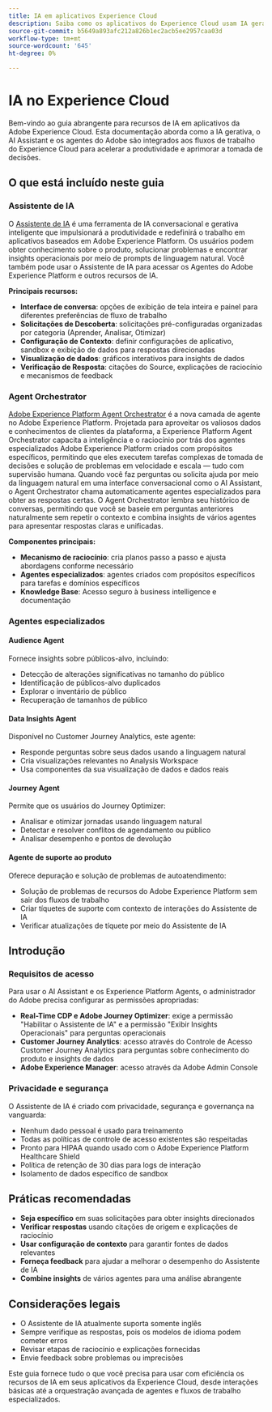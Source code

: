 ```yaml
---
title: IA em aplicativos Experience Cloud
description: Saiba como os aplicativos do Experience Cloud usam IA gerativa (GenAI), AI Assistant e IA agêntica.
source-git-commit: b5649a893afc212a826b1ec2acb5ee2957caa03d
workflow-type: tm+mt
source-wordcount: '645'
ht-degree: 0%

---
```


# IA no Experience Cloud

Bem-vindo ao guia abrangente para recursos de IA em aplicativos da Adobe Experience Cloud. Esta documentação aborda como a IA gerativa, o AI Assistant e os agentes do Adobe são integrados aos fluxos de trabalho do Experience Cloud para acelerar a produtividade e aprimorar a tomada de decisões.

## O que está incluído neste guia

### Assistente de IA

O [Assistente de IA](./ai-assistant/ai-assistant-ui.md) é uma ferramenta de IA conversacional e gerativa inteligente que impulsionará a produtividade e redefinirá o trabalho em aplicativos baseados em Adobe Experience Platform. Os usuários podem obter conhecimento sobre o produto, solucionar problemas e encontrar insights operacionais por meio de prompts de linguagem natural. Você também pode usar o Assistente de IA para acessar os Agentes do Adobe Experience Platform e outros recursos de IA.

**Principais recursos:**

- **Interface de conversa**: opções de exibição de tela inteira e painel para diferentes preferências de fluxo de trabalho
- **Solicitações de Descoberta**: solicitações pré-configuradas organizadas por categoria (Aprender, Analisar, Otimizar)
- **Configuração de Contexto**: definir configurações de aplicativo, sandbox e exibição de dados para respostas direcionadas
- **Visualização de dados**: gráficos interativos para insights de dados
- **Verificação de Resposta**: citações do Source, explicações de raciocínio e mecanismos de feedback

### Agent Orchestrator

[Adobe Experience Platform Agent Orchestrator](./agents/agent-orchestrator.md) é a nova camada de agente no Adobe Experience Platform. Projetada para aproveitar os valiosos dados e conhecimentos de clientes da plataforma, a Experience Platform Agent Orchestrator capacita a inteligência e o raciocínio por trás dos agentes especializados Adobe Experience Platform criados com propósitos específicos, permitindo que eles executem tarefas complexas de tomada de decisões e solução de problemas em velocidade e escala — tudo com supervisão humana. Quando você faz perguntas ou solicita ajuda por meio da linguagem natural em uma interface conversacional como o AI Assistant, o Agent Orchestrator chama automaticamente agentes especializados para obter as respostas certas. O Agent Orchestrator lembra seu histórico de conversas, permitindo que você se baseie em perguntas anteriores naturalmente sem repetir o contexto e combina insights de vários agentes para apresentar respostas claras e unificadas.

**Componentes principais:**

- **Mecanismo de raciocínio**: cria planos passo a passo e ajusta abordagens conforme necessário
- **Agentes especializados**: agentes criados com propósitos específicos para tarefas e domínios específicos
- **Knowledge Base**: Acesso seguro à business intelligence e documentação

### Agentes especializados

#### Audience Agent

Fornece insights sobre públicos-alvo, incluindo:

- Detecção de alterações significativas no tamanho do público
- Identificação de públicos-alvo duplicados
- Explorar o inventário de público
- Recuperação de tamanhos de público

#### Data Insights Agent

Disponível no Customer Journey Analytics, este agente:

- Responde perguntas sobre seus dados usando a linguagem natural
- Cria visualizações relevantes no Analysis Workspace
- Usa componentes da sua visualização de dados e dados reais

#### Journey Agent

Permite que os usuários do Journey Optimizer:

- Analisar e otimizar jornadas usando linguagem natural
- Detectar e resolver conflitos de agendamento ou público
- Analisar desempenho e pontos de devolução

#### Agente de suporte ao produto

Oferece depuração e solução de problemas de autoatendimento:

- Solução de problemas de recursos do Adobe Experience Platform sem sair dos fluxos de trabalho
- Criar tíquetes de suporte com contexto de interações do Assistente de IA
- Verificar atualizações de tíquete por meio do Assistente de IA

## Introdução

### Requisitos de acesso

Para usar o AI Assistant e os Experience Platform Agents, o administrador do Adobe precisa configurar as permissões apropriadas:

- **Real-Time CDP e Adobe Journey Optimizer**: exige a permissão &quot;Habilitar o Assistente de IA&quot; e a permissão &quot;Exibir Insights Operacionais&quot; para perguntas operacionais
- **Customer Journey Analytics**: acesso através do Controle de Acesso Customer Journey Analytics para perguntas sobre conhecimento do produto e insights de dados
- **Adobe Experience Manager**: acesso através da Adobe Admin Console

### Privacidade e segurança

O Assistente de IA é criado com privacidade, segurança e governança na vanguarda:

- Nenhum dado pessoal é usado para treinamento
- Todas as políticas de controle de acesso existentes são respeitadas
- Pronto para HIPAA quando usado com o Adobe Experience Platform Healthcare Shield
- Política de retenção de 30 dias para logs de interação
- Isolamento de dados específico de sandbox

## Práticas recomendadas

- **Seja específico** em suas solicitações para obter insights direcionados
- **Verificar respostas** usando citações de origem e explicações de raciocínio
- **Usar configuração de contexto** para garantir fontes de dados relevantes
- **Forneça feedback** para ajudar a melhorar o desempenho do Assistente de IA
- **Combine insights** de vários agentes para uma análise abrangente

## Considerações legais

- O Assistente de IA atualmente suporta somente inglês
- Sempre verifique as respostas, pois os modelos de idioma podem cometer erros
- Revisar etapas de raciocínio e explicações fornecidas
- Envie feedback sobre problemas ou imprecisões

Este guia fornece tudo o que você precisa para usar com eficiência os recursos de IA em seus aplicativos da Experience Cloud, desde interações básicas até a orquestração avançada de agentes e fluxos de trabalho especializados.
